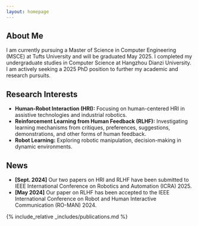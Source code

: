 ```yaml
---
layout: homepage
---
```


## About Me

I am currently pursuing a Master of Science in Computer Engineering (MSCE) at Tufts University and will be graduated May 2025. I completed my undergraduate studies in Computer Science at Hangzhou Dianzi University. I am actively seeking a 2025 PhD position to further my academic and research pursuits.

## Research Interests

- **Human-Robot Interaction (HRI):** Focusing on human-centered HRI in assistive technologies and industrial robotics.
- **Reinforcement Learning from Human Feedback (RLHF):** Investigating learning mechanisms from critiques, preferences, suggestions, demonstrations, and other forms of human feedback.
- **Robot Learning:** Exploring robotic manipulation, decision-making in dynamic environments.
## News

- **[Sept. 2024]** Our two papers on HRI and RLHF have been submitted to IEEE International Conference on Robotics and Automation (ICRA) 2025.
- **[May 2024]** Our paper on RLHF has been accepted to the IEEE International Conference on Robot and Human Interactive Communication (RO-MAN) 2024.

{% include_relative _includes/publications.md %}

<!-- {% include_relative _includes/services.md %} -->
